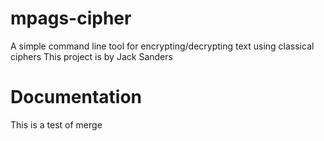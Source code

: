 # mpags-cipher
A simple command line tool for encrypting/decrypting text using classical ciphers
This project is by Jack Sanders
# Documentation
This is a test of merge

